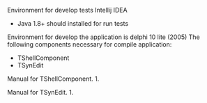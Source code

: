 Environment for develop tests  Intellij IDEA
- Java 1.8+ should  installed  for run tests

Environment for develop the application is delphi 10 lite (2005)
The following components necessary for compile application:
- TShellComponent
- TSynEdit

Manual for TShellComponent.
1. 

Manual for TSynEdit.
1. 

